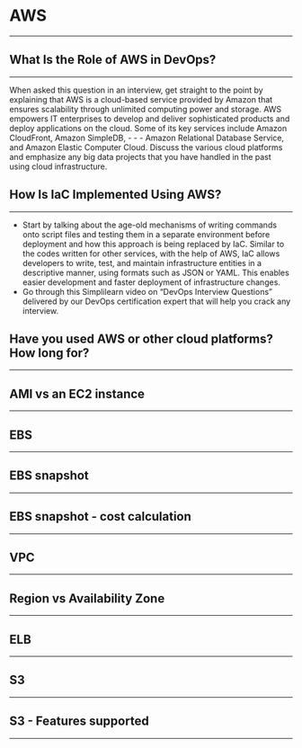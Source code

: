 # AWS
---

## What Is the Role of AWS in DevOps?
---
When asked this question in an interview, get straight to the point by explaining that AWS is a cloud-based service provided by Amazon that ensures scalability through unlimited computing power and storage. AWS empowers IT enterprises to develop and deliver sophisticated products and deploy applications on the cloud. Some of its key services include Amazon CloudFront, Amazon SimpleDB, - - - Amazon Relational Database Service, and Amazon Elastic Computer Cloud. Discuss the various cloud platforms and emphasize any big data projects that you have handled in the past using cloud infrastructure.

## How Is IaC Implemented Using AWS?
---
- Start by talking about the age-old mechanisms of writing commands onto script files and testing them in a separate environment before deployment and how this approach is being replaced by IaC. Similar to the codes written for other services, with the help of AWS, IaC allows developers to write, test, and maintain infrastructure entities in a descriptive manner, using formats such as JSON or YAML. This enables easier development and faster deployment of infrastructure changes.
- Go through this Simplilearn video on “DevOps Interview Questions” delivered by our DevOps certification expert that will help you crack any interview.

## Have you used AWS or other cloud platforms? How long for?
---

## AMI vs an EC2 instance
---

## EBS
---

## EBS snapshot
---

## EBS snapshot - cost calculation
---

## VPC
---

## Region vs Availability Zone
---

## ELB
---

## S3
---

## S3 - Features supported
---

